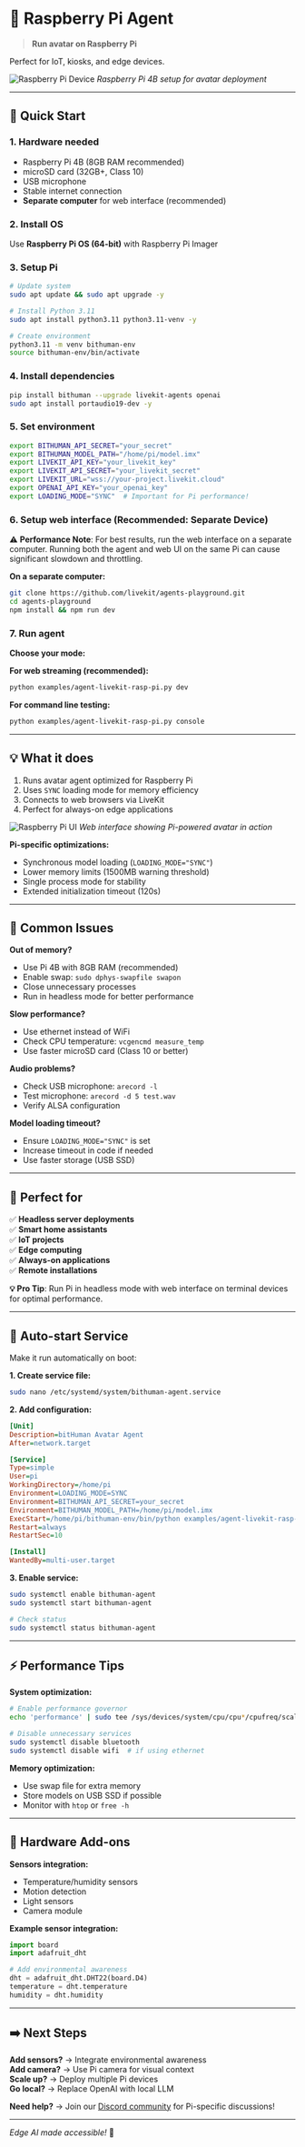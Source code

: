 # 🥧 Raspberry Pi Agent

> **Run avatar on Raspberry Pi**

Perfect for IoT, kiosks, and edge devices.

![Raspberry Pi Device](../assets/images/example-raspberry-pi-device.jpg)
*Raspberry Pi 4B setup for avatar deployment*

---

## 🚀 Quick Start

### 1. Hardware needed
- Raspberry Pi 4B (8GB RAM recommended)
- microSD card (32GB+, Class 10)
- USB microphone
- Stable internet connection
- **Separate computer** for web interface (recommended)

### 2. Install OS
Use **Raspberry Pi OS (64-bit)** with Raspberry Pi Imager

### 3. Setup Pi
```bash
# Update system
sudo apt update && sudo apt upgrade -y

# Install Python 3.11
sudo apt install python3.11 python3.11-venv -y

# Create environment
python3.11 -m venv bithuman-env
source bithuman-env/bin/activate
```

### 4. Install dependencies
```bash
pip install bithuman --upgrade livekit-agents openai
sudo apt install portaudio19-dev -y
```

### 5. Set environment
```bash
export BITHUMAN_API_SECRET="your_secret"
export BITHUMAN_MODEL_PATH="/home/pi/model.imx"
export LIVEKIT_API_KEY="your_livekit_key"
export LIVEKIT_API_SECRET="your_livekit_secret"
export LIVEKIT_URL="wss://your-project.livekit.cloud"
export OPENAI_API_KEY="your_openai_key"
export LOADING_MODE="SYNC"  # Important for Pi performance!
```

### 6. Setup web interface (**Recommended: Separate Device**)

⚠️ **Performance Note**: For best results, run the web interface on a separate computer. Running both the agent and web UI on the same Pi can cause significant slowdown and throttling.

**On a separate computer:**
```bash
git clone https://github.com/livekit/agents-playground.git
cd agents-playground
npm install && npm run dev
```

### 7. Run agent

**Choose your mode:**

**For web streaming (recommended):**
```bash
python examples/agent-livekit-rasp-pi.py dev
```

**For command line testing:**
```bash
python examples/agent-livekit-rasp-pi.py console
```

---

## 💡 What it does

1. Runs avatar agent optimized for Raspberry Pi
2. Uses `SYNC` loading mode for memory efficiency
3. Connects to web browsers via LiveKit
4. Perfect for always-on edge applications

![Raspberry Pi UI](../assets/images/example-raspberry-pi-ui.jpg)
*Web interface showing Pi-powered avatar in action*

**Pi-specific optimizations:**
- Synchronous model loading (`LOADING_MODE="SYNC"`)
- Lower memory limits (1500MB warning threshold)
- Single process mode for stability
- Extended initialization timeout (120s)

---

## 🔧 Common Issues

**Out of memory?**
- Use Pi 4B with 8GB RAM (recommended)
- Enable swap: `sudo dphys-swapfile swapon`
- Close unnecessary processes
- Run in headless mode for better performance

**Slow performance?**
- Use ethernet instead of WiFi
- Check CPU temperature: `vcgencmd measure_temp`
- Use faster microSD card (Class 10 or better)

**Audio problems?**
- Check USB microphone: `arecord -l`
- Test microphone: `arecord -d 5 test.wav`
- Verify ALSA configuration

**Model loading timeout?**
- Ensure `LOADING_MODE="SYNC"` is set
- Increase timeout in code if needed
- Use faster storage (USB SSD)

---

## 🎯 Perfect for

✅ **Headless server deployments**  
✅ **Smart home assistants**  
✅ **IoT projects**  
✅ **Edge computing**  
✅ **Always-on applications**  
✅ **Remote installations**

**💡 Pro Tip**: Run Pi in headless mode with web interface on terminal devices for optimal performance.

---

## 🔧 Auto-start Service

Make it run automatically on boot:

**1. Create service file:**
```bash
sudo nano /etc/systemd/system/bithuman-agent.service
```

**2. Add configuration:**
```ini
[Unit]
Description=bitHuman Avatar Agent
After=network.target

[Service]
Type=simple
User=pi
WorkingDirectory=/home/pi
Environment=LOADING_MODE=SYNC
Environment=BITHUMAN_API_SECRET=your_secret
Environment=BITHUMAN_MODEL_PATH=/home/pi/model.imx
ExecStart=/home/pi/bithuman-env/bin/python examples/agent-livekit-rasp-pi.py dev
Restart=always
RestartSec=10

[Install]
WantedBy=multi-user.target
```

**3. Enable service:**
```bash
sudo systemctl enable bithuman-agent
sudo systemctl start bithuman-agent

# Check status
sudo systemctl status bithuman-agent
```

---

## ⚡ Performance Tips

**System optimization:**
```bash
# Enable performance governor
echo 'performance' | sudo tee /sys/devices/system/cpu/cpu*/cpufreq/scaling_governor

# Disable unnecessary services
sudo systemctl disable bluetooth
sudo systemctl disable wifi  # if using ethernet
```

**Memory optimization:**
- Use swap file for extra memory
- Store models on USB SSD if possible
- Monitor with `htop` or `free -h`

---

## 🔌 Hardware Add-ons

**Sensors integration:**
- Temperature/humidity sensors
- Motion detection
- Light sensors
- Camera module

**Example sensor integration:**
```python
import board
import adafruit_dht

# Add environmental awareness
dht = adafruit_dht.DHT22(board.D4)
temperature = dht.temperature
humidity = dht.humidity
```

---

## ➡️ Next Steps

**Add sensors?** → Integrate environmental awareness  
**Add camera?** → Use Pi camera for visual context  
**Scale up?** → Deploy multiple Pi devices  
**Go local?** → Replace OpenAI with local LLM

**Need help?** → Join our [Discord community](https://discord.gg/ES953n7bPA) for Pi-specific discussions!

---

*Edge AI made accessible!* 🤖 
